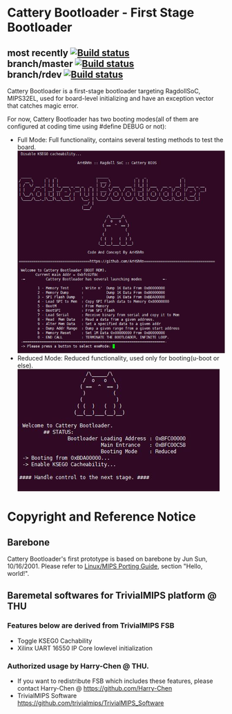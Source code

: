 # Cattery Bootloader - First Stage Bootloader
most recently [![Build status](https://ci.appveyor.com/api/projects/status/dc7urowjl0nnnb0k?svg=true)](https://ci.appveyor.com/project/ArHShRn/cattery-bootloader) <br>
branch/master [![Build status](https://ci.appveyor.com/api/projects/status/dc7urowjl0nnnb0k/branch/master?svg=true)](https://ci.appveyor.com/project/ArHShRn/cattery-bootloader/branch/master) <br>
branch/rdev [![Build status](https://ci.appveyor.com/api/projects/status/dc7urowjl0nnnb0k/branch/rdev?svg=true)](https://ci.appveyor.com/project/ArHShRn/cattery-bootloader/branch/rdev) <br>
----
Cattery Bootloader is a first-stage bootloader targeting RagdollSoC, MIPS32EL, used for board-level initializing and have an exception vector that catches magic error.

For now, Cattery Bootloader has two booting modes(all of them are configured at coding time using #define DEBUG or not):

- Full Mode: Full functionality, contains several testing methods to test the board.
![Full](./doc/pics/Full.jpg)
- Reduced Mode: Reduced functionality, used only for booting(u-boot or else).
![Reduced](./doc/pics/Reduced.jpg)

# Copyright and Reference Notice

## Barebone
Cattery Bootloader's first prototype is based on barebone by Jun Sun, 10/16/2001.
Please refer to [Linux/MIPS Porting Guide](https://www.linux-mips.org/wiki/Linux/MIPS_Porting_Guide), section "Hello, world!".

## Baremetal softwares for TrivialMIPS platform @ THU
### Features below are derived from TrivialMIPS FSB
- Toggle KSEG0 Cachability
- Xilinx UART 16550 IP Core lowlevel initialization <br>
### Authorized usage by Harry-Chen @ THU. <br>
- If you want to redistribute FSB which includes these features, please contact Harry-Chen @ https://github.com/Harry-Chen <br>
- TrivialMIPS Software https://github.com/trivialmips/TrivialMIPS_Software <br>
